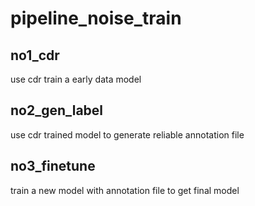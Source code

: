# pipeline_noise_train
## no1_cdr
use cdr train a early data model
## no2_gen_label
use cdr trained model to generate reliable annotation file
## no3_finetune
train a new model with annotation file to get final model  